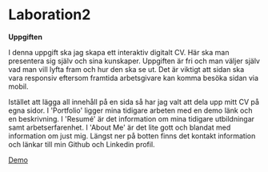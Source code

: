 # Laboration2

**Uppgiften**

I denna uppgift ska jag skapa ett interaktiv digitalt CV. Här ska man presentera sig själv och sina kunskaper. Uppgiften är fri och man väljer själv vad man vill lyfta fram och hur den ska se ut. Det är viktigt att sidan ska vara responsiv eftersom framtida arbetsgivare kan komma besöka sidan via mobil. 


Istället att lägga all innehåll på en sida så har jag valt att dela upp mitt CV på egna sidor.
I 'Portfolio' ligger mina tidigare arbeten med en demo länk och en beskrivning.
I 'Resumé' är det information om mina tidigare utbildningar samt arbetserfarenhet.
I 'About Me' är det lite gott och blandat med information om just mig.
Längst ner på botten finns det kontakt information och länkar till min Github och Linkedin profil.


[Demo](https://elinarnten.github.io/Laboration2/)
